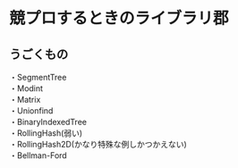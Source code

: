 # 競プロするときのライブラリ郡

## うごくもの

・SegmentTree  
・Modint  
・Matrix  
・Unionfind  
・BinaryIndexedTree  
・RollingHash(弱い)  
・RollingHash2D(かなり特殊な例しかつかえない)  
・Bellman-Ford  

